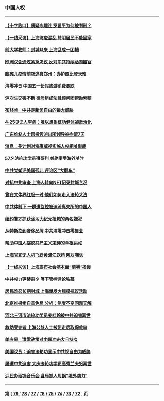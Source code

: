 ### 中国人权
---
#### [【十字路口】质疑冰雕连 罗昌平为何被判刑？](../../pages/ncid278/n13728739.md) 
#### [【一线采访】上海防疫混乱 转阴居民不能回家](../../pages/ncid278/n13728726.md) 
#### [前大学教师：封城以来 上海乱成一团糟](../../pages/ncid278/n13728515.md) 
#### [欧洲议会通过紧急决议 反对中共持续活摘器官](../../pages/ncid278/n13728211.md) 
#### [脑瘫儿疫情前夜逃离郑州：办护照比登天难](../../pages/ncid278/n13728232.md) 
#### [清零冲击 中国五一长假旅游消费暴跌](../../pages/ncid278/n13727808.md) 
#### [沪次生灾害不断 律师组成法律顾问团帮助索赔](../../pages/ncid278/n13727729.md) 
#### [布林肯：中共是新闻自由的最大威胁](../../pages/ncid278/n13727223.md) 
#### [4‧25见证人李犇：难以想象炼功健体被政治化](../../pages/ncid278/n13726951.md) 
#### [广东维权人士因投诉派出所领导被拘留7天](../../pages/ncid278/n13727127.md) 
#### [消息：美计划对海康威视实施人权相关制裁](../../pages/ncid278/n13727090.md) 
#### [57名法轮功学员遭冤判 刘艳案受海外关注](../../pages/ncid278/n13726210.md) 
#### [中共党媒评美国孤儿 评论区“大翻车”](../../pages/ncid278/n13726953.md) 
#### [对抗中共审查 上海人转向NFT记录封城苦况](../../pages/ncid278/n13726776.md) 
#### [曾在文体界红极一时 他们如何走入法轮大法](../../pages/ncid278/n13725670.md) 
#### [中共体制下 一群遭监控被迫流离失所的中国人](../../pages/ncid278/n13725531.md) 
#### [纽约警方抓获涂污大纪元报箱的两名嫌犯](../../pages/ncid278/n13725794.md) 
#### [从特斯拉到奢侈品牌 中共清零冲击零售业](../../pages/ncid278/n13725698.md) 
#### [帮助中国人摆脱共产主义束缚的草根运动](../../pages/ncid278/n13725532.md) 
#### [上海官宣无人机飞跃黄浦江送药 网友嘲讽](../../pages/ncid278/n13725468.md) 
#### [【一线采访】上海宣布社会基本面“清零”挨轰](../../pages/ncid278/n13724972.md) 
#### [中共权力更替前夕 落下管控言论铁幕](../../pages/ncid278/n13724847.md) 
#### [居民难忍长期封城 上海爆发大规模抗议活动](../../pages/ncid278/n13724894.md) 
#### [北京推拐卖自首免罚 分析：制度不变问题无解](../../pages/ncid278/n13724829.md) 
#### [河北三河市法轮功学员姜桂玲被中共迫害离世](../../pages/ncid278/n13724089.md) 
#### [救助受害者 上海公益人士被带走后取保候审](../../pages/ncid278/n13724604.md) 
#### [美专家：清零政策对中国冲击大且持久](../../pages/ncid278/n13724236.md) 
#### [美国议员：迫害法轮功显示中共视自由为威胁](../../pages/ncid278/n13724087.md) 
#### [屡遭中共迫害 大庆法轮功学员高秀兰夫妇离世](../../pages/ncid278/n13723307.md) 
#### [沪民办砸锅音乐会 当局抓人甩锅“境外势力”](../../pages/ncid278/n13723970.md) 

---
#### 第 [ [79](./79.md) / [78](./78.md) / [77](./77.md) / [76](./76.md) / [75](./75.md) / [74](./74.md) / [73](./73.md) / [72](./72.md) ] 页
